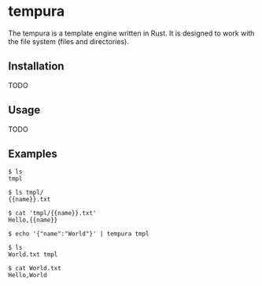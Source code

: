 # tempura

The tempura is a template engine written in Rust. It is designed to work with the file system (files and directories).

## Installation

TODO

## Usage

TODO

## Examples

```console
$ ls
tmpl

$ ls tmpl/
{{name}}.txt

$ cat 'tmpl/{{name}}.txt'
Hello,{{name}}

$ echo '{"name":"World"}' | tempura tmpl

$ ls
World.txt tmpl

$ cat World.txt
Hello,World
```

